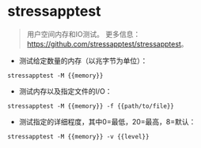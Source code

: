 # stressapptest

> 用户空间内存和IO测试。
> 更多信息：<https://github.com/stressapptest/stressapptest>。

- 测试给定数量的内存（以兆字节为单位）：

`stressapptest -M {{memory}}`

- 测试内存以及指定文件的I/O：

`stressapptest -M {{memory}} -f {{path/to/file}}`

- 测试指定的详细程度，其中0=最低，20=最高，8=默认：

`stressapptest -M {{memory}} -v {{level}}`